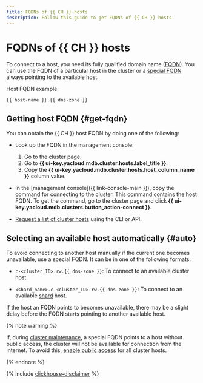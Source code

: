 ```yaml
---
title: FQDNs of {{ CH }} hosts
description: Follow this guide to get FQDNs of {{ CH }} hosts.
---
```


# FQDNs of {{ CH }} hosts

To connect to a host, you need its fully qualified domain name ([FQDN](../../concepts/network.md#hostname)). You can use the FQDN of a particular host in the cluster or a [special FQDN](#auto) always pointing to the available host.

Host FQDN example:

```text
{{ host-name }}.{{ dns-zone }}
```

## Getting host FQDN {#get-fqdn}

You can obtain the {{ CH }} host FQDN by doing one of the following:

* Look up the FQDN in the management console:

  1. Go to the cluster page.
  1. Go to **{{ ui-key.yacloud.mdb.cluster.hosts.label_title }}**.
  1. Copy the **{{ ui-key.yacloud.mdb.cluster.hosts.host_column_name }}** column value.

* In the [management console]({{ link-console-main }}), copy the command for connecting to the cluster. This command contains the host FQDN. To get the command, go to the cluster page and click **{{ ui-key.yacloud.mdb.clusters.button_action-connect }}**.

* [Request a list of cluster hosts](../hosts.md#list-hosts) using the CLI or API.

## Selecting an available host automatically {#auto}

To avoid connecting to another host manually if the current one becomes unavailable, use a special FQDN. It can be in one of the following formats:

* `c-<cluster_ID>.rw.{{ dns-zone }}`: To connect to an available cluster host.

* `<shard_name>.c-<cluster_ID>.rw.{{ dns-zone }}`: To connect to an available [shard](../../concepts/sharding.md) host.

If the host an FQDN points to becomes unavailable, there may be a slight delay before the FQDN starts pointing to another available host.

{% note warning %}

If, during [cluster maintenance](../../concepts/maintenance.md#maintenance-order), a special FQDN points to a host without public access, the cluster will not be available for connection from the internet. To avoid this, [enable public access](../hosts.md#update) for all cluster hosts.

{% endnote %}

{% include [clickhouse-disclaimer](../../../_includes/clickhouse-disclaimer.md) %}
